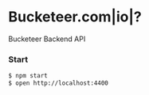 # Bucketeer.com|io|?

Bucketeer Backend API

### Start
```bash
$ npm start
$ open http://localhost:4400
```  
